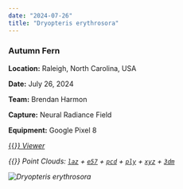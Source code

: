 ```yaml
---
date: "2024-07-26"
title: "Dryopteris erythrosora"
---
```


### Autumn Fern

**Location:** Raleigh, North Carolina, USA

**Date:** July 26, 2024

**Team:** Brendan Harmon

**Capture:** Neural Radiance Field

**Equipment:** Google Pixel 8

[{{<i class="fas fa-braille">}} Viewer](https://xyz.cct.lsu.edu/data/cloud-forest/dryopteris-erythrosora-04/dryopteris-erythrosora-04.html "Dryopteris erythrosora viewer")

{{<i class="ms ms-database">}} Point Clouds:
[``laz``](https://xyz.cct.lsu.edu/data/cloud-forest/dryopteris-erythrosora-04/dryopteris-erythrosora-04.laz "Dryopteris erythrosora LAZ")
+ 
[``e57``](https://xyz.cct.lsu.edu/data/cloud-forest/dryopteris-erythrosora-04/dryopteris-erythrosora-04.e57 "Dryopteris erythrosora E57")
+ 
[``pcd``](https://xyz.cct.lsu.edu/data/cloud-forest/dryopteris-erythrosora-04/dryopteris-erythrosora-04.pcd "Dryopteris erythrosora PCD")
+ 
[``ply``](https://xyz.cct.lsu.edu/data/cloud-forest/dryopteris-erythrosora-04/dryopteris-erythrosora-04.ply "Dryopteris erythrosora PLY")
+ 
[``xyz``](https://xyz.cct.lsu.edu/data/cloud-forest/dryopteris-erythrosora-04/dryopteris-erythrosora-04.xyz "Dryopteris erythrosora XYZ")
+ 
[``3dm``](https://xyz.cct.lsu.edu/data/cloud-forest/dryopteris-erythrosora-04/dryopteris-erythrosora-04.3dm "Dryopteris erythrosora 3DM")

![Dryopteris erythrosora](../dryopteris-erythrosora-04.webp)
